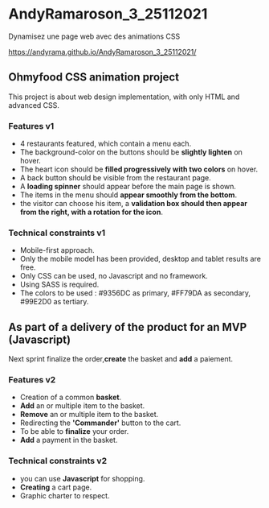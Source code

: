 # AndyRamaroson_3_25112021
Dynamisez une page web avec des animations CSS

https://andyrama.github.io/AndyRamaroson_3_25112021/

<h2> Ohmyfood CSS animation project </h2>
This project is about web design implementation, with only HTML and advanced CSS.

<h3>Features v1</h3>
<ul>
  <li>4 restaurants featured, which contain a menu each.</li>
  <li>The background-color on the buttons should be <b>slightly lighten</b> on hover.</li>
  <li>The heart icon should be <b>filled progressively with two colors</b> on hover.</li>
  <li>A back button should be visible from the restaurant page.</li>
  <li>A <b>loading spinner</b> should appear before the main page is shown.</li>
  <li>The items in the menu should <b>appear smoothly from the bottom</b>.</li>
  <li>the visitor can choose his item, a <b>validation box should then appear from the right, with a rotation for the icon</b>.</li>
</ul>

<h3>Technical constraints v1</h3>
<ul>
  <li>Mobile-first approach.</li>
  <li>Only the mobile model has been provided, desktop and tablet results are free.</li>
  <li>Only CSS can be used, no Javascript and no framework.</li>
  <li>Using SASS is required.</li>
  <li>The colors to be used : #9356DC as primary, #FF79DA as secondary, #99E2D0 as tertiary.</li>
</ul>

<h2> As part of a delivery of the product for an MVP (Javascript) </h2>
Next sprint finalize the order,<b>create</b> the basket and <b>add</b> a paiement.

<h3>Features v2</h3>
<ul>
  <li>Creation of a common <b>basket</b>.</li>
  <li><b>Add</b> an or multiple item to the basket.</li>
  <li><b>Remove</b> an or multiple item to the basket.</li>
  <li>Redirecting the <b>'Commander'</b> button to the cart. </li>
  <li>To be able to <b> finalize</b> your order.</li>
  <li><b>Add</b> a payment in the basket.</li>
</ul>

<h3>Technical constraints v2</h3>
<ul>
  <li>you can use <b>Javascript</b> for shopping.</li>
  <li><b>Creating</b> a cart page.</li>
  <li>Graphic charter to respect.</li>
</ul>
